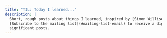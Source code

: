 ```yaml
---
title: "TIL: Today I learned..."
description: |
  Short, rough posts about things I learned, inspired by [Simon Willison's TIL](https://til.simonwillison.net/).
  [Subscribe to the mailing list](#mailing-list-email) to receive a digest of recent TILs whenever I publish more
  significant posts.
---
```

